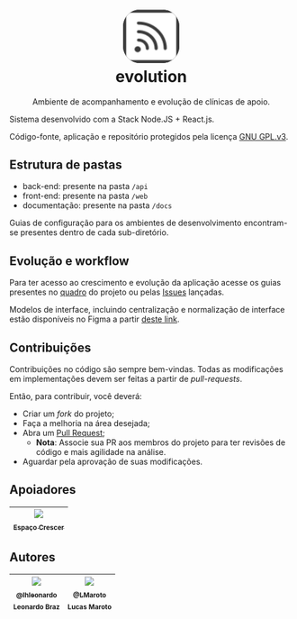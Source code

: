 <h1 align="center">
<img style="background-color: black; border-radius: 30px;" src="https://raw.githubusercontent.com/lhleonardo/evolution/master/docs/evolution-header-dark.svg" width="100" alt="Logomarca da Aplicação"/>
<br>
evolution
</h1>
<p align="center">
  Ambiente de acompanhamento e evolução de clínicas de apoio.
</p>

Sistema desenvolvido com a Stack Node.JS + React.js.

Código-fonte, aplicação e repositório protegidos pela licença [GNU GPL.v3](https://github.com/lhleonardo/evolution/blob/master/LICENSE).

## Estrutura de pastas

 - back-end: presente na pasta `/api`
 - front-end: presente na pasta `/web`
 - documentação: presente na pasta `/docs`
 
 Guias de configuração para os ambientes de desenvolvimento encontram-se presentes dentro de cada sub-diretório. 


## Evolução e workflow

Para ter acesso ao crescimento e evolução da aplicação acesse os guias presentes no [quadro](https://github.com/lhleonardo/evolution/projects) do projeto ou pelas [Issues](https://github.com/lhleonardo/evolution/issues) lançadas.

Modelos de interface, incluindo centralização e normalização de interface estão disponíveis no Figma a partir [deste link](https://www.figma.com/file/rAFgQ6nscj3k8B8OTTZ2jF/Evolution).

## Contribuições
Contribuições no código são sempre bem-vindas. Todas as modificações em implementações devem ser feitas a partir de *pull-requests*. 

Então, para contribuir, você deverá:
-   Criar um  *fork*  do projeto;
-   Faça a melhoria na área desejada;
-   Abra um [Pull Request](https://github.com/lhleonardo/evolution/pulls);
	- **Nota**: Associe sua PR aos membros do projeto para ter revisões de código e mais agilidade na análise.
-   Aguardar pela aprovação de suas modificações.

## Apoiadores

| [<img src="https://scontent.fvag6-1.fna.fbcdn.net/v/t1.0-9/72388948_2137207926572730_1013575061669412864_n.jpg?_nc_cat=110&_nc_sid=85a577&_nc_ohc=l_GBmfGp6UgAX8fX1xb&_nc_ht=scontent.fvag6-1.fna&oh=1b06a2b0d3f4ca04a61e121b7ae0dc8c&oe=5EC908D0" width=115><br><sub>Espaço Crescer</sub>](https://www.facebook.com/CrescerDesenvolvimentoInfantil) <br>| 
| :---: |

## Autores

 | [<img src="https://avatars0.githubusercontent.com/u/11544276?v=4&s=450" width=115><br><sub>@lhleonardo</sub>](https://github.com/lhleonardo) <br><sub>Leonardo Braz</sub>| [<img src="https://avatars3.githubusercontent.com/u/59891332?s=400&v=4" width=115><br><sub>@LMaroto</sub>](https://github.com/LMaroto) <br><sub>Lucas Maroto</sub>|
| :---: | :---: |

<!--stackedit_data:
eyJoaXN0b3J5IjpbMzYxOTU1ODkyLC02NjEwMzQ3NzEsLTEyNj
E0NTIyMDUsLTE0NzU1MDg5NDgsMTk0Mzg0MzU2OCwxMzg3Njgw
MjI2XX0=
-->